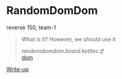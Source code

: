# RandomDomDom

reverse 150, team-1

> What is it? However, we should use it
>
> *randomdomdom.board.kettlec.tf*  
> [dom](attachments/dom)

[Write-up](WRITEUP.md)
